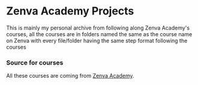 # Zenva Academy Projects

This is mainly my personal archive from following along Zenva Academy's courses, all the courses are in folders named the same as the course name on Zenva with every file/folder having the same step format following the courses 

### Source for courses

All these courses are coming from [Zenva Academy](https://academy.zenva.com/).
